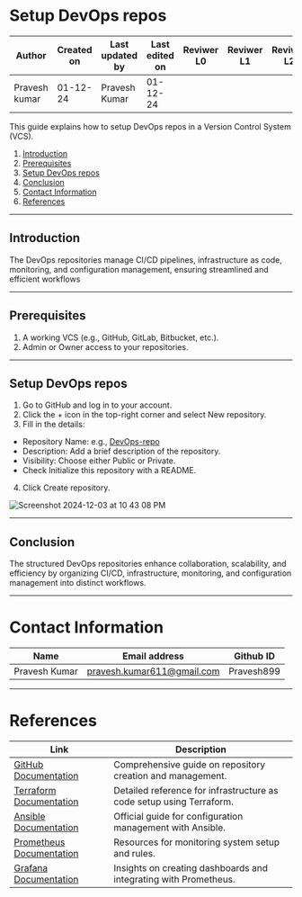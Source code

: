
# Setup DevOps repos

| **Author** | **Created on** | **Last updated by** | **Last edited on** | **Reviwer L0** |**Reviwer L1** |**Reviwer L2** |
|------------|----------------|----------------------|---------------------|---------------|---------------|---------------|
| Pravesh kumar      | 01-12-24      | Pravesh Kumar             | 01-12-24           |  | | |     

This guide explains how to setup DevOps repos in a Version Control System (VCS).

1. [Introduction](#introduction)
2. [Prerequisites](#prerequisites)
3. [Setup DevOps repos](#setup-devops-repos)
4. [Conclusion](#conclusion)
5. [Contact Information](#contact-information)
6. [References](#references)

---

## Introduction

The DevOps repositories manage CI/CD pipelines, infrastructure as code, monitoring, and configuration management, ensuring streamlined and efficient workflows

---

## Prerequisites

1. A working VCS (e.g., GitHub, GitLab, Bitbucket, etc.).
2. Admin or Owner access to your repositories.

---
## Setup DevOps repos

1. Go to GitHub and log in to your account.
2. Click the + icon in the top-right corner and select New repository.
3. Fill in the details:
  - Repository Name: e.g., [DevOps-repo](https://github.com/Pravesh899/DevOps-Repo)
  - Description: Add a brief description of the repository.
  - Visibility: Choose either Public or Private.
  - Check Initialize this repository with a README.
4. Click Create repository.

![Screenshot 2024-12-03 at 10 43 08 PM](https://github.com/user-attachments/assets/7b9c29c9-49b3-4af1-aeae-c3da9af862b6)


---
## Conclusion

The structured DevOps repositories enhance collaboration, scalability, and efficiency by organizing CI/CD, infrastructure, monitoring, and configuration management into distinct workflows.

---
# Contact Information

| **Name** | **Email address**            | **Github ID**
|----------|-------------------------------|-------------------|
| Pravesh Kumar    |  pravesh.kumar611@gmail.com           | Pravesh899 |

---

# References

| **Link** | **Description**            |
|----------|-------------------------------|
|[GitHub Documentation](https://docs.github.com/)| Comprehensive guide on repository creation and management.|
|[Terraform Documentation](https://developer.hashicorp.com/terraform/docs) | Detailed reference for infrastructure as code setup using Terraform.|
|[Ansible Documentation](https://docs.ansible.com/)| Official guide for configuration management with Ansible.|
| [Prometheus Documentation](https://prometheus.io/docs/) | Resources for monitoring system setup and rules. |
| [Grafana Documentation](https://grafana.com/docs/) | Insights on creating dashboards and integrating with Prometheus.|

